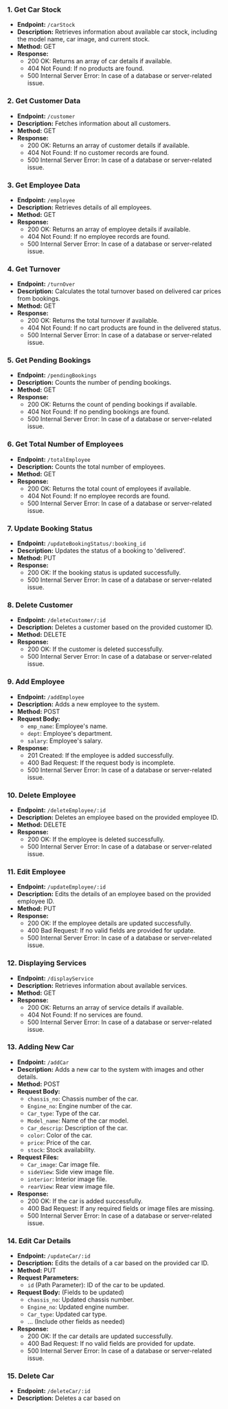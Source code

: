 ### 1. Get Car Stock

- **Endpoint:** `/carStock`
- **Description:** Retrieves information about available car stock, including the model name, car image, and current stock.
- **Method:** GET
- **Response:**
  - 200 OK: Returns an array of car details if available.
  - 404 Not Found: If no products are found.
  - 500 Internal Server Error: In case of a database or server-related issue.

### 2. Get Customer Data

- **Endpoint:** `/customer`
- **Description:** Fetches information about all customers.
- **Method:** GET
- **Response:**
  - 200 OK: Returns an array of customer details if available.
  - 404 Not Found: If no customer records are found.
  - 500 Internal Server Error: In case of a database or server-related issue.

### 3. Get Employee Data

- **Endpoint:** `/employee`
- **Description:** Retrieves details of all employees.
- **Method:** GET
- **Response:**
  - 200 OK: Returns an array of employee details if available.
  - 404 Not Found: If no employee records are found.
  - 500 Internal Server Error: In case of a database or server-related issue.

### 4. Get Turnover

- **Endpoint:** `/turnOver`
- **Description:** Calculates the total turnover based on delivered car prices from bookings.
- **Method:** GET
- **Response:**
  - 200 OK: Returns the total turnover if available.
  - 404 Not Found: If no cart products are found in the delivered status.
  - 500 Internal Server Error: In case of a database or server-related issue.

### 5. Get Pending Bookings

- **Endpoint:** `/pendingBookings`
- **Description:** Counts the number of pending bookings.
- **Method:** GET
- **Response:**
  - 200 OK: Returns the count of pending bookings if available.
  - 404 Not Found: If no pending bookings are found.
  - 500 Internal Server Error: In case of a database or server-related issue.

### 6. Get Total Number of Employees

- **Endpoint:** `/totalEmployee`
- **Description:** Counts the total number of employees.
- **Method:** GET
- **Response:**
  - 200 OK: Returns the total count of employees if available.
  - 404 Not Found: If no employee records are found.
  - 500 Internal Server Error: In case of a database or server-related issue.

### 7. Update Booking Status

- **Endpoint:** `/updateBookingStatus/:booking_id`
- **Description:** Updates the status of a booking to 'delivered'.
- **Method:** PUT
- **Response:**
  - 200 OK: If the booking status is updated successfully.
  - 500 Internal Server Error: In case of a database or server-related issue.

### 8. Delete Customer

- **Endpoint:** `/deleteCustomer/:id`
- **Description:** Deletes a customer based on the provided customer ID.
- **Method:** DELETE
- **Response:**
  - 200 OK: If the customer is deleted successfully.
  - 500 Internal Server Error: In case of a database or server-related issue.

### 9. Add Employee

- **Endpoint:** `/addEmployee`
- **Description:** Adds a new employee to the system.
- **Method:** POST
- **Request Body:**
  - `emp_name`: Employee's name.
  - `dept`: Employee's department.
  - `salary`: Employee's salary.
- **Response:**
  - 201 Created: If the employee is added successfully.
  - 400 Bad Request: If the request body is incomplete.
  - 500 Internal Server Error: In case of a database or server-related issue.

### 10. Delete Employee

- **Endpoint:** `/deleteEmployee/:id`
- **Description:** Deletes an employee based on the provided employee ID.
- **Method:** DELETE
- **Response:**
  - 200 OK: If the employee is deleted successfully.
  - 500 Internal Server Error: In case of a database or server-related issue.

### 11. Edit Employee

- **Endpoint:** `/updateEmployee/:id`
- **Description:** Edits the details of an employee based on the provided employee ID.
- **Method:** PUT
- **Response:**
  - 200 OK: If the employee details are updated successfully.
  - 400 Bad Request: If no valid fields are provided for update.
  - 500 Internal Server Error: In case of a database or server-related issue.

### 12. Displaying Services

- **Endpoint:** `/displayService`
- **Description:** Retrieves information about available services.
- **Method:** GET
- **Response:**
  - 200 OK: Returns an array of service details if available.
  - 404 Not Found: If no services are found.
  - 500 Internal Server Error: In case of a database or server-related issue.

### 13. Adding New Car

- **Endpoint:** `/addCar`
- **Description:** Adds a new car to the system with images and other details.
- **Method:** POST
- **Request Body:**
  - `chassis_no`: Chassis number of the car.
  - `Engine_no`: Engine number of the car.
  - `Car_type`: Type of the car.
  - `Model_name`: Name of the car model.
  - `Car_descrip`: Description of the car.
  - `color`: Color of the car.
  - `price`: Price of the car.
  - `stock`: Stock availability.
- **Request Files:**
  - `Car_image`: Car image file.
  - `sideView`: Side view image file.
  - `interior`: Interior image file.
  - `rearView`: Rear view image file.
- **Response:**
  - 200 OK: If the car is added successfully.
  - 400 Bad Request: If any required fields or image files are missing.
  - 500 Internal Server Error: In case of a database or server-related issue.

### 14. Edit Car Details

- **Endpoint:** `/updateCar/:id`
- **Description:** Edits the details of a car based on the provided car ID.
- **Method:** PUT
- **Request Parameters:**
  - `id` (Path Parameter): ID of the car to be updated.
- **Request Body:** (Fields to be updated)
  - `chassis_no`: Updated chassis number.
  - `Engine_no`: Updated engine number.
  - `Car_type`: Updated car type.
  - ... (Include other fields as needed)
- **Response:**
  - 200 OK: If the car details are updated successfully.
  - 400 Bad Request: If no valid fields are provided for update.
  - 500 Internal Server Error: In case of a database or server-related issue.

### 15. Delete Car

- **Endpoint:** `/deleteCar/:id`
- **Description:** Deletes a car based on
